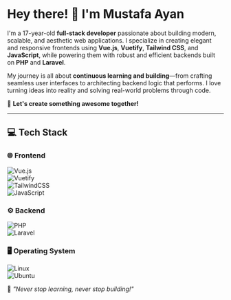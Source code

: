 # Hey there! 👋 I'm Mustafa Ayan  

I'm a 17-year-old **full-stack developer** passionate about building modern, scalable, and aesthetic web applications. I specialize in creating elegant and responsive frontends using **Vue.js**, **Vuetify**, **Tailwind CSS**, and **JavaScript**, while powering them with robust and efficient backends built on **PHP** and **Laravel**.  

My journey is all about **continuous learning and building**—from crafting seamless user interfaces to architecting backend logic that performs. I love turning ideas into reality and solving real-world problems through code.  

🚀 **Let's create something awesome together!**  

---

## 💻 Tech Stack  

### 🌐 Frontend  
![Vue.js](https://img.shields.io/badge/vue.js-%2335495e.svg?style=for-the-badge&logo=vuedotjs&logoColor=%234FC08D)  
![Vuetify](https://img.shields.io/badge/Vuetify-1867C0?style=for-the-badge&logo=vuetify&logoColor=white)  
![TailwindCSS](https://img.shields.io/badge/tailwindcss-%2338B2AC.svg?style=for-the-badge&logo=tailwind-css&logoColor=white)  
![JavaScript](https://img.shields.io/badge/javascript-%23323330.svg?style=for-the-badge&logo=javascript&logoColor=%23F7DF1E)  

### ⚙️ Backend  
![PHP](https://img.shields.io/badge/php-%23777BB4.svg?style=for-the-badge&logo=php&logoColor=white)  
![Laravel](https://img.shields.io/badge/laravel-%23FF2D20.svg?style=for-the-badge&logo=laravel&logoColor=white)  

### 🖥 Operating System  
![Linux](https://img.shields.io/badge/Linux-FCC624?style=for-the-badge&logo=linux&logoColor=black)  
![Ubuntu](https://img.shields.io/badge/Ubuntu-E95420?style=for-the-badge&logo=ubuntu&logoColor=white)  

🚀 *"Never stop learning, never stop building!"*  


